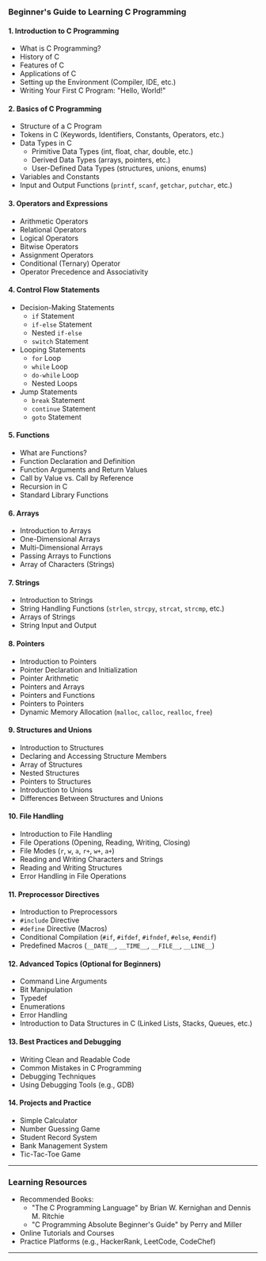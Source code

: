
### **Beginner's Guide to Learning C Programming**

#### **1. Introduction to C Programming**
   - What is C Programming?
   - History of C
   - Features of C
   - Applications of C
   - Setting up the Environment (Compiler, IDE, etc.)
   - Writing Your First C Program: "Hello, World!"

#### **2. Basics of C Programming**
   - Structure of a C Program
   - Tokens in C (Keywords, Identifiers, Constants, Operators, etc.)
   - Data Types in C
     - Primitive Data Types (int, float, char, double, etc.)
     - Derived Data Types (arrays, pointers, etc.)
     - User-Defined Data Types (structures, unions, enums)
   - Variables and Constants
   - Input and Output Functions (`printf`, `scanf`, `getchar`, `putchar`, etc.)

#### **3. Operators and Expressions**
   - Arithmetic Operators
   - Relational Operators
   - Logical Operators
   - Bitwise Operators
   - Assignment Operators
   - Conditional (Ternary) Operator
   - Operator Precedence and Associativity

#### **4. Control Flow Statements**
   - Decision-Making Statements
     - `if` Statement
     - `if-else` Statement
     - Nested `if-else`
     - `switch` Statement
   - Looping Statements
     - `for` Loop
     - `while` Loop
     - `do-while` Loop
     - Nested Loops
   - Jump Statements
     - `break` Statement
     - `continue` Statement
     - `goto` Statement

#### **5. Functions**
   - What are Functions?
   - Function Declaration and Definition
   - Function Arguments and Return Values
   - Call by Value vs. Call by Reference
   - Recursion in C
   - Standard Library Functions

#### **6. Arrays**
   - Introduction to Arrays
   - One-Dimensional Arrays
   - Multi-Dimensional Arrays
   - Passing Arrays to Functions
   - Array of Characters (Strings)

#### **7. Strings**
   - Introduction to Strings
   - String Handling Functions (`strlen`, `strcpy`, `strcat`, `strcmp`, etc.)
   - Arrays of Strings
   - String Input and Output

#### **8. Pointers**
   - Introduction to Pointers
   - Pointer Declaration and Initialization
   - Pointer Arithmetic
   - Pointers and Arrays
   - Pointers and Functions
   - Pointers to Pointers
   - Dynamic Memory Allocation (`malloc`, `calloc`, `realloc`, `free`)

#### **9. Structures and Unions**
   - Introduction to Structures
   - Declaring and Accessing Structure Members
   - Array of Structures
   - Nested Structures
   - Pointers to Structures
   - Introduction to Unions
   - Differences Between Structures and Unions

#### **10. File Handling**
   - Introduction to File Handling
   - File Operations (Opening, Reading, Writing, Closing)
   - File Modes (`r`, `w`, `a`, `r+`, `w+`, `a+`)
   - Reading and Writing Characters and Strings
   - Reading and Writing Structures
   - Error Handling in File Operations

#### **11. Preprocessor Directives**
   - Introduction to Preprocessors
   - `#include` Directive
   - `#define` Directive (Macros)
   - Conditional Compilation (`#if`, `#ifdef`, `#ifndef`, `#else`, `#endif`)
   - Predefined Macros (`__DATE__`, `__TIME__`, `__FILE__`, `__LINE__`)

#### **12. Advanced Topics (Optional for Beginners)**
   - Command Line Arguments
   - Bit Manipulation
   - Typedef
   - Enumerations
   - Error Handling
   - Introduction to Data Structures in C (Linked Lists, Stacks, Queues, etc.)

#### **13. Best Practices and Debugging**
   - Writing Clean and Readable Code
   - Common Mistakes in C Programming
   - Debugging Techniques
   - Using Debugging Tools (e.g., GDB)

#### **14. Projects and Practice**
   - Simple Calculator
   - Number Guessing Game
   - Student Record System
   - Bank Management System
   - Tic-Tac-Toe Game

---

### **Learning Resources**
   - Recommended Books:
     - "The C Programming Language" by Brian W. Kernighan and Dennis M. Ritchie
     - "C Programming Absolute Beginner's Guide" by Perry and Miller
   - Online Tutorials and Courses
   - Practice Platforms (e.g., HackerRank, LeetCode, CodeChef)

---
